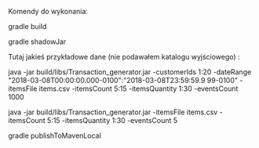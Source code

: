 Komendy do wykonania:

gradle build

gradle shadowJar

Tutaj jakieś przykładowe dane (nie podawałem katalogu wyjściowego) :

java -jar build/libs/Transaction_generator.jar -customerIds 1:20 -dateRange "2018-03-08T00:00:00.000-0100":"2018-03-08T23:59:59.9
99-0100" -itemsFile items.csv -itemsCount 5:15 -itemsQuantity 1:30 -eventsCount 1000 

java -jar build/libs/Transaction_generator.jar  -itemsFile items.csv -itemsCount 5:15 -itemsQuantity 1:30 -eventsCount 5


gradle publishToMavenLocal
